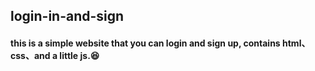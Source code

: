 ## login-in-and-sign

#### this is a simple website that you can login and sign up, contains html、css、and a little js.:satisfied:
